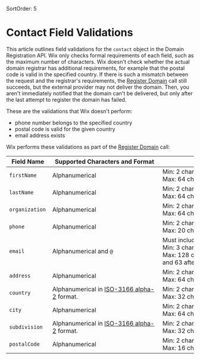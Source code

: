 SortOrder: 5
# Contact Field Validations


This article outlines field validations for the `contact` object in the Domain 
Registration API. Wix only checks formal requirements of each field, such as 
the maximum number of characters. Wix doesn't check whether the actual domain 
registrar has additional requirements, for example that the postal code is valid in the 
specified country. If there is such a mismatch between the request and the 
registrar's requirements, the 
[Register Domain](https://dev.wix.com/api/rest/account-level-apis/domain-registrations/register-domain) 
call still succeeds, but the external provider may 
not deliver the domain. Then, you aren't immediately notified that the domain 
can't be delivered, but only after the last attempt to register the domain has 
failed.

These are the validations that Wix doesn't perform:
+ phone number belongs to the specified country
+ postal code is valid for the given country
+ email address exists


Wix performs these validations as part of the 
[Register Domain](https://dev.wix.com/api/rest/account-level-apis/domain-registrations/register-domain) 
call:

| <div style="width:100px">Field Name</div> |  <div style="width:280px">Supported Characters and Format</div> | <div style="width:280px">Constraints </div> | 
| ---------- | ---------- | ---------- |
| `firstName` |  Alphanumerical | Min: 2 characters  <br /> Max: 64 characters |
| `lastName` |  Alphanumerical | Min: 2 characters  <br /> Max: 64 characters |
| `organization` |  Alphanumerical | Min: 2 characters  <br /> Max: 64 characters |
| `phone` |  Alphanumerical | Min: 2 characters  <br /> Max: 20 characters |
| `email` |  Alphanumerical and `@` | Must include a single `@`. <br /> Min: 3 characters  <br /> Max: 128 characters (64 before `@` and 63 after `@`) |
| `address` |  Alphanumerical | Min: 2 characters  <br /> Max: 64 characters |
| `country` |  Alphanumerical in [ISO-3166 alpha-2](https://en.wikipedia.org/wiki/ISO_3166-1_alpha-2#Officially_assigned_code_elements) format. | Min: 2 characters  <br /> Max: 32 characters |
| `city` |  Alphanumerical | Min: 2 characters  <br /> Max: 64 characters |
| `subdivision` |  Alphanumerical in [ISO-3166 alpha-2](https://en.wikipedia.org/wiki/ISO_3166-1_alpha-2#Officially_assigned_code_elements) format. | Min: 2 characters  <br /> Max: 32 characters |
| `postalCode` |  Alphanumerical | Min: 2 characters  <br /> Max: 16 characters | 